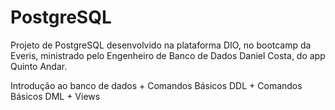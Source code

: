 # PostgreSQL
Projeto de PostgreSQL desenvolvido na plataforma DIO, no bootcamp da Everis, ministrado pelo Engenheiro de Banco de Dados Daniel Costa, do app Quinto Andar.

Introdução ao banco de dados + Comandos Básicos DDL + Comandos Básicos DML + Views
